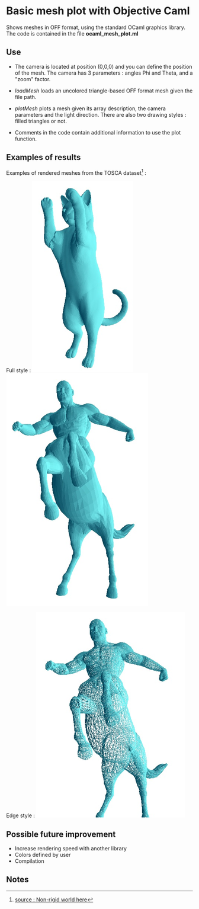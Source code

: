 # Basic mesh plot with Objective Caml
Shows meshes in OFF format, using the standard OCaml graphics library.
The code is contained in the file **ocaml_mesh_plot.ml**

## Use
 - The camera is located at position (0,0,0) and you can define the position of the mesh. The camera has 3 parameters : angles Phi and Theta, and a "zoom" factor.

- *loadMesh* loads an uncolored triangle-based OFF format mesh given the file path.

- *plotMesh* plots a mesh given its array description, the camera parameters and the light direction.
There are also two drawing styles : filled triangles or not.

- Comments in the code contain additional information to use the plot function.

## Examples of results
Examples of rendered meshes from the TOSCA dataset[^1] :

Full style :
![image](https://raw.githubusercontent.com/Bleuje/ocaml-mesh-plot/master/pictures/cat1_ocaml.jpg)
![image](https://raw.githubusercontent.com/Bleuje/ocaml-mesh-plot/master/pictures/centaur1_ocaml.jpg)

Edge style :
![image](https://raw.githubusercontent.com/Bleuje/ocaml-mesh-plot/master/pictures/centaur1_edge_ocaml.jpg)

## Possible future improvement
- Increase rendering speed with another library
- Colors defined by user
- Compilation

## Notes

[^1]: [source : Non-rigid world here](http://tosca.cs.technion.ac.il/book/resources_data.html)
